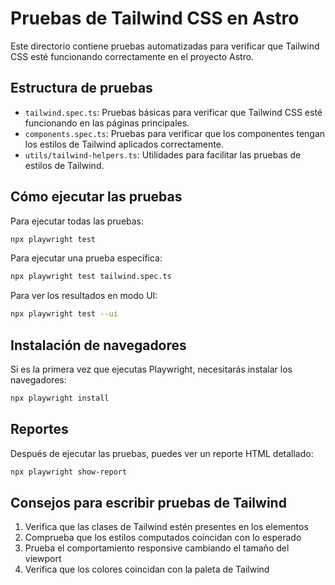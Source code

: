# Pruebas de Tailwind CSS en Astro

Este directorio contiene pruebas automatizadas para verificar que Tailwind CSS esté funcionando correctamente en el proyecto Astro.

## Estructura de pruebas

- `tailwind.spec.ts`: Pruebas básicas para verificar que Tailwind CSS esté funcionando en las páginas principales.
- `components.spec.ts`: Pruebas para verificar que los componentes tengan los estilos de Tailwind aplicados correctamente.
- `utils/tailwind-helpers.ts`: Utilidades para facilitar las pruebas de estilos de Tailwind.

## Cómo ejecutar las pruebas

Para ejecutar todas las pruebas:

```bash
npx playwright test
```

Para ejecutar una prueba específica:

```bash
npx playwright test tailwind.spec.ts
```

Para ver los resultados en modo UI:

```bash
npx playwright test --ui
```

## Instalación de navegadores

Si es la primera vez que ejecutas Playwright, necesitarás instalar los navegadores:

```bash
npx playwright install
```

## Reportes

Después de ejecutar las pruebas, puedes ver un reporte HTML detallado:

```bash
npx playwright show-report
```

## Consejos para escribir pruebas de Tailwind

1. Verifica que las clases de Tailwind estén presentes en los elementos
2. Comprueba que los estilos computados coincidan con lo esperado
3. Prueba el comportamiento responsive cambiando el tamaño del viewport
4. Verifica que los colores coincidan con la paleta de Tailwind

